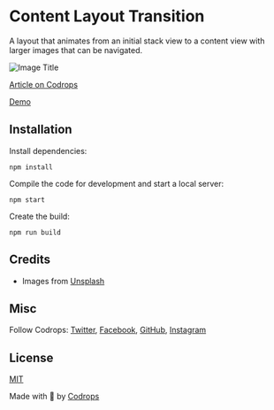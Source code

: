 # Content Layout Transition

A layout that animates from an initial stack view to a content view with larger images that can be navigated.

![Image Title](https://tympanus.net/codrops/wp-content/uploads/2022/05/StackLayoutTransition_featured.jpg)

[Article on Codrops](https://tympanus.net/codrops/?p=63558)

[Demo](http://tympanus.net/Development/ContentLayoutTransition/)


## Installation

Install dependencies:

```
npm install
```

Compile the code for development and start a local server:

```
npm start
```

Create the build:

```
npm run build
```

## Credits

- Images from [Unsplash](https://unsplash.com/)

## Misc

Follow Codrops: [Twitter](http://www.twitter.com/codrops), [Facebook](http://www.facebook.com/codrops), [GitHub](https://github.com/codrops), [Instagram](https://www.instagram.com/codropsss/)

## License
[MIT](LICENSE)

Made with :blue_heart:  by [Codrops](http://www.codrops.com)





